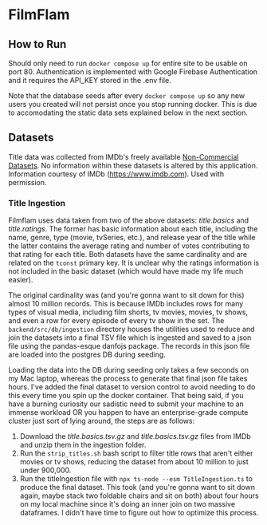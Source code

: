 # FilmFlam

## How to Run

Should only need to run `docker compose up` for entire site to be usable on port 80.
Authentication is implemented with Google Firebase Authentication and it requires the
API_KEY stored in the .env file. 

Note that the database seeds after every `docker compose up`
so any new users you created will not persist once you stop running docker. This is due
to accomodating the static data sets explained below in the next section.

## Datasets

Title data was collected from IMDb's freely available
[Non-Commercial Datasets](https://developer.imdb.com/non-commercial-datasets/).
No information within these datasets is altered by this application. Information
courtesy of IMDb (https://www.imdb.com). Used with permission.

### Title Ingestion

Filmflam uses data taken from two of the above datasets: *title.basics* and *title.ratings*.
The former has basic information about each title, including the name, genre, type
(movie, tvSeries, etc.), and release year of the title while the latter contains the average
rating and number of votes contributing to that rating for each title.
Both datasets have the same cardinality and are related on the `tconst` primary key. It is unclear
why the ratings information is not included in the basic dataset (which would have made my life
much easier).

The original cardinality was (and you're gonna want to sit down for this) almost 10 million records.
This is because IMDb includes rows for many types of visual media, including film shorts, tv movies,
movies, tv shows, and even a row for every episode of every tv show in the set. The
`backend/src/db/ingestion` directory houses the utilities used to reduce and join the datasets into a
final TSV file which is ingested and saved to a json file using the pandas-esque danfojs package.
The records in this json file are loaded into the postgres DB during seeding.

Loading the data into the DB during seeding only takes a few seconds on my Mac laptop, whereas the
process to generate that final json file takes hours. I've added the final dataset to version control 
to avoid needing to do this every time you spin up the docker container. That being said, if you have
a burning curiosity our sadistic need to submit your machine to an immense workload OR you happen to
have an enterprise-grade compute cluster just sort of lying around, the steps are as follows:

1. Download the *title.basics.tsv.gz* and *title.basics.tsv.gz* files from IMDb and unzip them in the ingestion folder.
2. Run the `strip_titles.sh` bash script to filter title rows that aren't either movies or tv shows, reducing
    the dataset from about 10 million to just under 900,000.
3. Run the titleIngestion file with `npx ts-node --esm TitleIngestion.ts` to produce the final dataset. This took
   (and you're gonna want to sit down again, maybe stack two foldable chairs and sit on both) about four
    hours on my local machine since it's doing an inner join on two massive dataframes. I didn't have time
    to figure out how to optimize this process.
